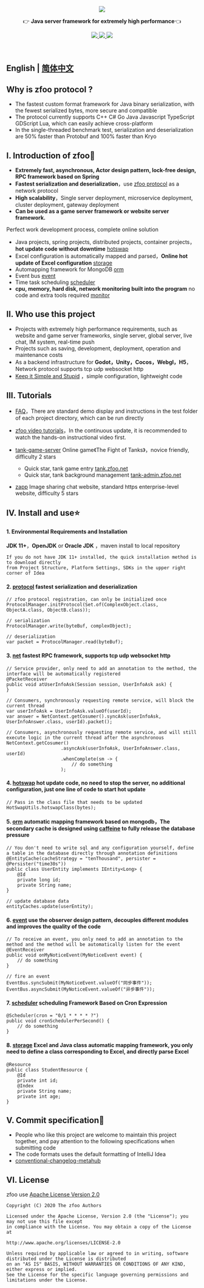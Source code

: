 <p align="center">
	<a href="https://github.com/zfoo-project/zfoo"><img src="/doc/image/logo.jpg"></a>
</p>
<p align="center">
	👉 <strong>Java server framework for extremely high performance</strong>👈
</p>

<p align="center">
	<a target="_blank" href="https://spring.io">
		<img src="https://img.shields.io/badge/spring-5.3.4-yellowgreen" />
	</a>
    <a target="_blank" href="https://openjdk.java.net/projects/jdk/">
		<img src="https://img.shields.io/badge/JDK-11+-green.svg" />
	</a>
	<a target="_blank" href="http://www.apache.org/licenses/LICENSE-2.0">
		<img src="https://img.shields.io/badge/license-Apache--2.0-blue" />
	</a>
</p>

<br/>

English | [简体中文](./README.md)
-----------
Why is zfoo protocol ?
-----------

- The fastest custom format framework for Java binary serialization, with the fewest serialized bytes, more secure and
  compatible
- The protocol currently supports C++ C# Go Java Javascript TypeScript GDScript Lua, which can easily achieve
  cross-platform
- In the single-threaded benchmark test, serialization and deserialization are 50% faster than Protobuf and 100% faster
  than Kryo

Ⅰ. Introduction of zfoo🚩
-----------

- **Extremely fast, asynchronous, Actor design pattern, lock-free design, RPC framework based on Spring**
- **Fastest serialization and deserialization**，use [zfoo protocol](protocol/README.md) as a network protocol
- **High scalability**，Single server deployment, microservice deployment, cluster deployment, gateway deployment
- **Can be used as a game server framework or website server framework.**

Perfect work development process, complete online solution

- Java projects, spring projects, distributed projects, container projects， **hot update code without
  downtime** [hotswap](hotswap/src/test/java/com/zfoo/hotswap/ApplicationTest.java)
- Excel configuration is automatically mapped and parsed，**Online hot update of Excel
  configuration** [storage](storage/src/test/java/com/zfoo/storage/ApplicationTest.java)
- Automapping framework for MongoDB [orm](orm/README.md)
- Event bus [event](event/src/test/java/com/zfoo/event/ApplicationTest.java)
- Time task scheduling [scheduler](scheduler/README.md)
- **cpu, memory, hard disk, network monitoring built into the program** no code and extra tools
  required [monitor](monitor/src/test/java/com/zfoo/monitor/ApplicationTest.java)

Ⅱ. Who use this project
---------------

- Projects with extremely high performance requirements, such as website and game server frameworks, single server,
  global server, live chat, IM system, real-time push
- Projects such as saving, development, deployment, operation and maintenance costs
- As a backend infrastructure for **Godot，Unity，Cocos，Webgl，H5**，Network protocol supports tcp udp websocket http
- [Keep it Simple and Stupid](https://baike.baidu.com/item/KISS原则/3242383) ，simple configuration, lightweight code

Ⅲ. Tutorials
--------------------

- [FAQ](./doc/FAQ.md)，There are standard demo display and instructions in the test folder of each project directory,
  which can be run directly

- [zfoo video tutorials](./doc/video-tutorial.md)，In the continuous update, it is recommended to watch the hands-on instructional
  video first.

- [tank-game-server](https://github.com/zfoo-project/tank-game-server) Online game《The Fight of Tanks》，novice friendly,
  difficulty 2 stars
    - Quick star, tank game entry [tank.zfoo.net](http://tank.zfoo.net)
    - Quick star, tank background management [tank-admin.zfoo.net](http://tank-admin.zfoo.net)

- [zapp](https://github.com/zfoo-project/zapp) Image sharing chat website, standard https enterprise-level website,
  difficulty 5 stars

Ⅳ. Install and use⭐
------------

#### 1. Environmental Requirements and Installation

**JDK 11+**，**OpenJDK** or **Oracle JDK** ，maven install to local repository

```
If you do not have JDK 11+ installed, the quick installation method is to download directly 
from Project Structure, Platform Settings, SDKs in the upper right corner of Idea
```

#### 2. [protocol](protocol/README.md) fastest serialization and deserialization

```
// zfoo protocol registration, can only be initialized once
ProtocolManager.initProtocol(Set.of(ComplexObject.class, ObjectA.class, ObjectB.class));

// serialization
ProtocolManager.write(byteBuf, complexObject);

// deserialization
var packet = ProtocolManager.read(byteBuf);
```

#### 3. [net](net/README.md) fastest RPC framework, supports tcp udp websocket http

```
// Service provider, only need to add an annotation to the method, the interface will be automatically registered
@PacketReceiver
public void atUserInfoAsk(Session session, UserInfoAsk ask) {
}

// Consumers, synchronously requesting remote service, will block the current thread
var userInfoAsk = UserInfoAsk.valueOf(userId);
var answer = NetContext.getCosumer().syncAsk(userInfoAsk, UserInfoAnswer.class, userId).packet();

// Consumers, asynchronously requesting remote service, and will still execute logic in the current thread after the asynchronous
NetContext.getCosumer()
                    .asyncAsk(userInfoAsk, UserInfoAnswer.class, userId)
                    .whenComplete(sm -> {
                        // do something
                    );
```

#### 4. [hotswap](hotswap/src/test/java/com/zfoo/hotswap/ApplicationTest.java) hot update code, no need to stop the server, no additional configuration, just one line of code to start hot update

```
// Pass in the class file that needs to be updated
HotSwapUtils.hotswapClass(bytes);
```

#### 5. [orm](orm/README.md) automatic mapping framework based on mongodb，The secondary cache is designed using [caffeine](https://github.com/ben-manes/caffeine) to fully release the database pressure

```
// You don't need to write sql and any configuration yourself, define a table in the database directly through annotation definitions
@EntityCache(cacheStrategy = "tenThousand", persister = @Persister("time30s"))
public class UserEntity implements IEntity<Long> {
    @Id
    private long id;
    private String name;
}

// update database data
entityCaches.update(userEntity);
```

#### 6. [event](event/src/test/java/com/zfoo/event/ApplicationTest.java) use the observer design pattern, decouples different modules and improves the quality of the code

```
// To receive an event, you only need to add an annotation to the method and the method will be automatically listen for the event
@EventReceiver
public void onMyNoticeEvent(MyNoticeEvent event) {
    // do something
}

// fire an event
EventBus.syncSubmit(MyNoticeEvent.valueOf("同步事件"));
EventBus.asyncSubmit(MyNoticeEvent.valueOf("异步事件"));
```

#### 7. [scheduler](scheduler/README.md) scheduling Framework Based on Cron Expression

````
@Scheduler(cron = "0/1 * * * * ?")
public void cronSchedulerPerSecond() {
    // do something
}
````

#### 8. [storage](storage/src/test/java/com/zfoo/storage/ApplicationTest.java) Excel and Java class automatic mapping framework, you only need to define a class corresponding to Excel, and directly parse Excel

```
@Resource
public class StudentResource {
    @Id
    private int id;
    @Index
    private String name;
    private int age;
}
```

Ⅴ. Commit specification👏
----------

- People who like this project are welcome to maintain this project together, and pay attention to the following
  specifications when submitting code
- The code formats uses the default formatting of IntelliJ Idea
- [conventional-changelog-metahub](https://github.com/pvdlg/conventional-changelog-metahub#commit-types)

Ⅵ. License
-----------

zfoo use [Apache License Version 2.0](http://www.apache.org/licenses/LICENSE-2.0)

```
Copyright (C) 2020 The zfoo Authors

Licensed under the Apache License, Version 2.0 (the "License"); you may not use this file except
in compliance with the License. You may obtain a copy of the License at

http://www.apache.org/licenses/LICENSE-2.0

Unless required by applicable law or agreed to in writing, software distributed under the License is distributed
on an "AS IS" BASIS, WITHOUT WARRANTIES OR CONDITIONS OF ANY KIND, either express or implied.
See the License for the specific language governing permissions and limitations under the License.
```

